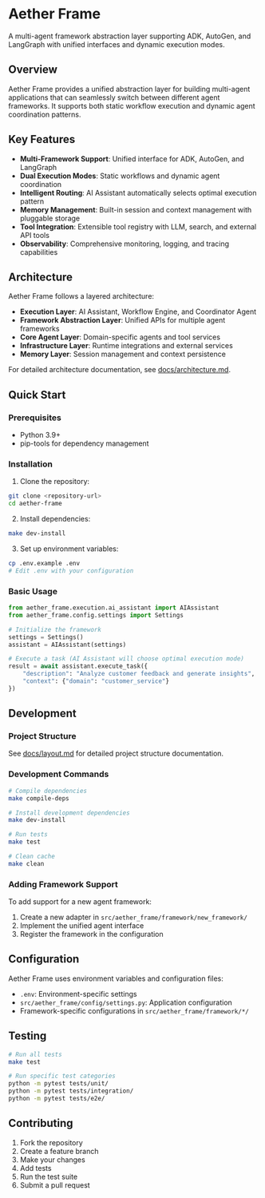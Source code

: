 # Aether Frame

A multi-agent framework abstraction layer supporting ADK, AutoGen, and LangGraph with unified interfaces and dynamic execution modes.

## Overview

Aether Frame provides a unified abstraction layer for building multi-agent applications that can seamlessly switch between different agent frameworks. It supports both static workflow execution and dynamic agent coordination patterns.

## Key Features

- **Multi-Framework Support**: Unified interface for ADK, AutoGen, and LangGraph
- **Dual Execution Modes**: Static workflows and dynamic agent coordination
- **Intelligent Routing**: AI Assistant automatically selects optimal execution pattern
- **Memory Management**: Built-in session and context management with pluggable storage
- **Tool Integration**: Extensible tool registry with LLM, search, and external API tools
- **Observability**: Comprehensive monitoring, logging, and tracing capabilities

## Architecture

Aether Frame follows a layered architecture:

- **Execution Layer**: AI Assistant, Workflow Engine, and Coordinator Agent
- **Framework Abstraction Layer**: Unified APIs for multiple agent frameworks
- **Core Agent Layer**: Domain-specific agents and tool services
- **Infrastructure Layer**: Runtime integrations and external services
- **Memory Layer**: Session management and context persistence

For detailed architecture documentation, see [docs/architecture.md](docs/architecture.md).

## Quick Start

### Prerequisites

- Python 3.9+
- pip-tools for dependency management

### Installation

1. Clone the repository:
```bash
git clone <repository-url>
cd aether-frame
```

2. Install dependencies:
```bash
make dev-install
```

3. Set up environment variables:
```bash
cp .env.example .env
# Edit .env with your configuration
```

### Basic Usage

```python
from aether_frame.execution.ai_assistant import AIAssistant
from aether_frame.config.settings import Settings

# Initialize the framework
settings = Settings()
assistant = AIAssistant(settings)

# Execute a task (AI Assistant will choose optimal execution mode)
result = await assistant.execute_task({
    "description": "Analyze customer feedback and generate insights",
    "context": {"domain": "customer_service"}
})
```

## Development

### Project Structure

See [docs/layout.md](docs/layout.md) for detailed project structure documentation.

### Development Commands

```bash
# Compile dependencies
make compile-deps

# Install development dependencies
make dev-install

# Run tests
make test

# Clean cache
make clean
```

### Adding Framework Support

To add support for a new agent framework:

1. Create a new adapter in `src/aether_frame/framework/new_framework/`
2. Implement the unified agent interface
3. Register the framework in the configuration

## Configuration

Aether Frame uses environment variables and configuration files:

- `.env`: Environment-specific settings
- `src/aether_frame/config/settings.py`: Application configuration
- Framework-specific configurations in `src/aether_frame/framework/*/`

## Testing

```bash
# Run all tests
make test

# Run specific test categories
python -m pytest tests/unit/
python -m pytest tests/integration/
python -m pytest tests/e2e/
```

## Contributing

1. Fork the repository
2. Create a feature branch
3. Make your changes
4. Add tests
5. Run the test suite
6. Submit a pull request